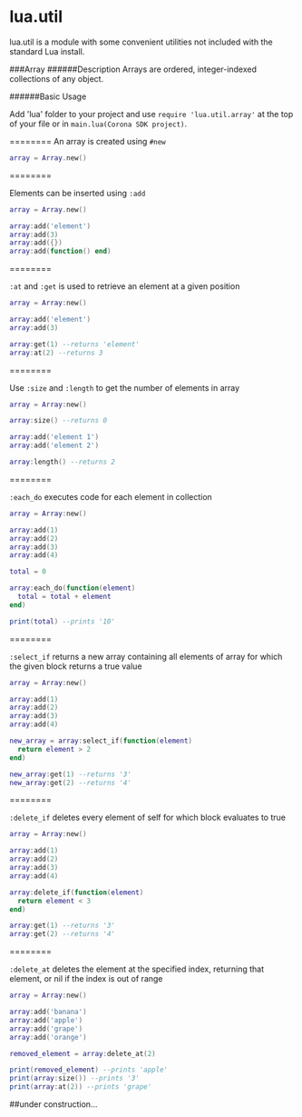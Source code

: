 lua.util
========
lua.util is a module with some convenient utilities not included with the standard Lua install.


###Array
######Description
Arrays are ordered, integer-indexed collections of any object.

######Basic Usage

Add 'lua' folder to your project and use `require 'lua.util.array'` at the top of your file or in `main.lua(Corona SDK project)`. 

========
An array is created using `#new`
```Lua
array = Array.new()
```
========

Elements can be inserted using `:add`
```Lua
array = Array.new()

array:add('element')
array:add(3)
array:add({})
array:add(function() end)
```

========

`:at` and `:get` is used to retrieve an element at a given position
```Lua
array = Array:new()

array:add('element')
array:add(3)

array:get(1) --returns 'element'
array:at(2) --returns 3
```
========

Use `:size` and `:length` to get the number of elements in array
```Lua
array = Array:new()

array:size() --returns 0

array:add('element 1')
array:add('element 2')

array:length() --returns 2
```

========

`:each_do` executes code for each element in collection
```Lua
array = Array:new()

array:add(1)
array:add(2)
array:add(3)
array:add(4)

total = 0

array:each_do(function(element)
  total = total + element
end)

print(total) --prints '10'
```

========

`:select_if` returns a new array containing all elements of array for which the given block returns a true value
```Lua
array = Array:new()

array:add(1)
array:add(2)
array:add(3)
array:add(4)

new_array = array:select_if(function(element)
  return element > 2
end)

new_array:get(1) --returns '3'
new_array:get(2) --returns '4'
```
========

`:delete_if` deletes every element of self for which block evaluates to true
```Lua
array = Array:new()

array:add(1)
array:add(2)
array:add(3)
array:add(4)

array:delete_if(function(element)
  return element < 3
end)

array:get(1) --returns '3'
array:get(2) --returns '4'
```
========

`:delete_at` deletes the element at the specified index, returning that element, or nil if the index is out of range
```Lua
array = Array:new()

array:add('banana')
array:add('apple')
array:add('grape')
array:add('orange')

removed_element = array:delete_at(2)

print(removed_element) --prints 'apple'
print(array:size()) --prints '3'
print(array:at(2)) --prints 'grape'
```

##under construction...
